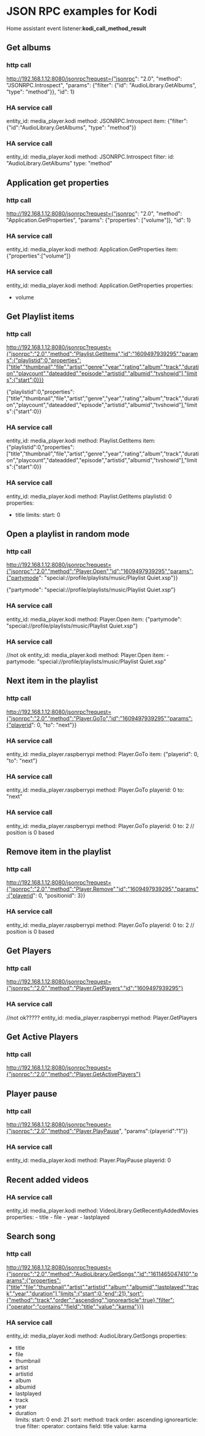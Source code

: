 # JSON RPC examples for Kodi

Home assistant event listener:**kodi_call_method_result**


## Get albums
### http call
http://192.168.1.12:8080/jsonrpc?request={"jsonrpc": "2.0", "method": "JSONRPC.Introspect", "params": {"filter": {"id": "AudioLibrary.GetAlbums", "type": "method"}}, "id": 1}

### HA service call
entity_id: media_player.kodi
method: JSONRPC.Introspect
item: {"filter":{"id":"AudioLibrary.GetAlbums", "type": "method"}}

### HA service call
entity_id: media_player.kodi
method: JSONRPC.Introspect
filter:
  id: "AudioLibrary.GetAlbums"
  type: "method"


## Application get properties
### http call
http://192.168.1.12:8080/jsonrpc?request={"jsonrpc": "2.0", "method": "Application.GetProperties", "params": {"properties": ["volume"]}, "id": 1}

### HA service call
entity_id: media_player.kodi
method: Application.GetProperties
item: {"properties":["volume"]}

### HA service call
entity_id: media_player.kodi
method: Application.GetProperties
properties:
  - volume


## Get Playlist items
### http call
http://192.168.1.12:8080/jsonrpc?request={"jsonrpc":"2.0","method":"Playlist.GetItems","id":"1609497939295","params":{"playlistid":0,"properties":["title","thumbnail","file","artist","genre","year","rating","album","track","duration","playcount","dateadded","episode","artistid","albumid","tvshowid"],"limits":{"start":0}}}

{"playlistid":0,"properties":["title","thumbnail","file","artist","genre","year","rating","album","track","duration","playcount","dateadded","episode","artistid","albumid","tvshowid"],"limits":{"start":0}}

### HA service call
entity_id: media_player.kodi
method: Playlist.GetItems
item: {"playlistid":0,"properties":["title","thumbnail","file","artist","genre","year","rating","album","track","duration","playcount","dateadded","episode","artistid","albumid","tvshowid"],"limits":{"start":0}}

### HA service call
entity_id: media_player.kodi
method: Playlist.GetItems
playlistid: 0
properties:
  - title
limits:
  start: 0


## Open a playlist in random mode
### http call
http://192.168.1.12:8080/jsonrpc?request={"jsonrpc":"2.0","method":"Player.Open","id":"1609497939295","params":{"partymode": "special://profile/playlists/music/Playlist Quiet.xsp"}}

{"partymode": "special://profile/playlists/music/Playlist Quiet.xsp"}

### HA service call
entity_id: media_player.kodi
method: Player.Open
item: {"partymode": "special://profile/playlists/music/Playlist Quiet.xsp"}

### HA service call
//not ok
entity_id: media_player.kodi
method: Player.Open
item:
	- partymode: "special://profile/playlists/music/Playlist Quiet.xsp"


## Next item in the playlist
### http call
http://192.168.1.12:8080/jsonrpc?request={"jsonrpc":"2.0","method":"Player.GoTo","id":"1609497939295","params":{"playerid": 0, "to": "next"}}

### HA service call
entity_id: media_player.raspberrypi
method: Player.GoTo
item: {"playerid": 0, "to": "next"}

### HA service call
entity_id: media_player.raspberrypi
method: Player.GoTo
playerid: 0
to: "next"

### HA service call
entity_id: media_player.raspberrypi
method: Player.GoTo
playerid: 0
to: 2 // position is 0 based


## Remove item in the playlist
### http call
http://192.168.1.12:8080/jsonrpc?request={"jsonrpc":"2.0","method":"Player.Remove","id":"1609497939295","params":{"playerid": 0, "positionid": 3}}

### HA service call
entity_id: media_player.raspberrypi
method: Player.GoTo
playerid: 0
to: 2 // position is 0 based


## Get Players
### http call
http://192.168.1.12:8080/jsonrpc?request={"jsonrpc":"2.0","method":"Player.GetPlayers","id":"1609497939295"} 

### HA service call
//not ok?????
entity_id: media_player.raspberrypi
method: Player.GetPlayers


## Get Active Players
### http call
http://192.168.1.12:8080/jsonrpc?request={"jsonrpc":"2.0","method":"Player.GetActivePlayers"} 

## Player pause
### http call
http://192.168.1.12:8080/jsonrpc?request={"jsonrpc":"2.0","method":"Player.PlayPause", "params":{playerid":"1"}} 

### HA service call
entity_id: media_player.kodi
method: Player.PlayPause
playerid: 0


## Recent added videos
### HA service call
entity_id: media_player.kodi
method: VideoLibrary.GetRecentlyAddedMovies
properties: 
	  - title
      - file
      - year
      - lastplayed

## Search song
### http call
http://192.168.1.12:8080/jsonrpc?request={"jsonrpc":"2.0","method":"AudioLibrary.GetSongs","id":"1611465047410","params":{"properties":["title","file","thumbnail","artist","artistid","album","albumid","lastplayed","track","year","duration"],"limits":{"start":0,"end":21},"sort":{"method":"track","order":"ascending","ignorearticle":true},"filter":{"operator":"contains","field":"title","value":"karma"}}}

### HA service call
entity_id: media_player.kodi
method: AudioLibrary.GetSongs
properties: 
  - title
  - file
  - thumbnail
  - artist
  - artistid
  - album
  - albumid
  - lastplayed
  - track
  - year
  - duration   
limits:
	start: 0
	end: 21 
sort:
  method: track
  order: ascending
  ignorearticle: true
filter:
	operator: contains
	field: title
	value: karma
